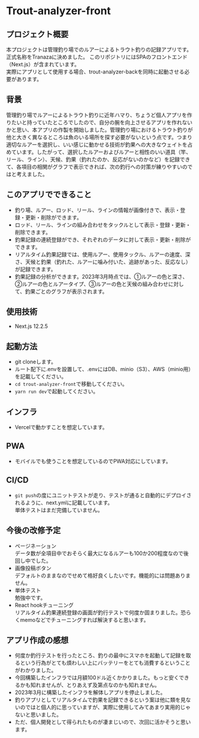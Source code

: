 # Trout-analyzer-front

## プロジェクト概要
本プロジェクトは管理釣り場でのルアーによるトラウト釣りの記録アプリです。
正式名称をTranazaに決めました。
このリポジトリにはSPAのフロントエンド（Next.js）が含まれています。  
実際にアプリとして使用する場合、trout-analyzer-backを同時に起動させる必要があります。

## 背景
管理釣り場でルアーによるトラウト釣りに近年ハマり、ちょうど個人アプリを作りたいと持っていたところでしたので、自分の腕を向上させるアプリを作れないかと思い、本アプリの作製を開始しました。管理釣り場におけるトラウト釣りが他と大きく異なるところは魚のいる場所を探す必要がないという点です。つまり適切なルアーを選択し、いい感じに動かせる技術が釣果への大きなウェイトを占めています。したがって、選択したルアーおよびルアーと相性のいい道具（竿、リール、ライン）、天候、釣果（釣れたのか、反応がないのかなど）を記録できて、各項目の相関がグラフで表示できれば、次の釣行への対策が練りやすいのではと考えました。

## このアプリでできること
- 釣り場、ルアー、ロッド、リール、ラインの情報が画像付きで、表示・登録・更新・削除ができます。
- ロッド、リール、ラインの組み合わせをタックルとして表示・登録・更新・削除できます。
- 釣果記録の連続登録ができ、それぞれのデータに対して表示・更新・削除ができます。
- リアルタイム釣果記録では、使用ルアー、使用タックル、ルアーの速度、深さ、天候と釣果（釣れた、ルアーに噛み付いた、追跡があった、反応なし）が記録できます。
- 釣果記録の分析ができます。2023年3月時点では、①ルアーの色と深さ、②ルアーの色とルアータイプ、③ルアーの色と天候の組み合わせに対して、釣果ごとのグラフが表示されます。


## 使用技術
- Next.js 12.2.5

## 起動方法
- git cloneします。
- ルート配下に.envを設置して、.envにはDB、minio（S3）、AWS（minio用）を記載してください。
- ` cd trout-analyzer-front `で移動してください。
- `yarn run dev`で起動してください。

## インフラ
- Vercelで動かすことを想定しています。

## PWA
- モバイルでも使うことを想定しているのでPWA対応にしています。

## CI/CD
- ` git push `の度にユニットテストが走り、テストが通ると自動的にデプロイされるように、next.ymlに記載しています。  
単体テストはまだ完備していません。


## 今後の改修予定
- ページネーション  
データ数が全項目中でおそらく最大になるルアーも100か200程度なので後回し中でした。
- 画像投稿ボタン  
デフォルトのままなのでせめて格好良くしたいです。機能的には問題ありません。
- 単体テスト  
勉強中です。
- React hookチューニング  
リアルタイム釣果連続登録の画面が釣行テストで何度か固まりました。恐らくmemoなどでチューニングすれば解決すると思います。

## アプリ作成の感想
- 何度か釣行テストを行ったところ、釣りの最中にスマホを起動して記録を取るという行為がとても煩わしい上にバッテリーをとても消費するということがわかりました。
- 今回構築したインフラでは月額100ドル近くかかりました。もっと安くできるかも知れませんが、とりあえず及第点なのかも知れません。
- 2023年3月に構築したインフラを解体しアプリを停止しました。
- 釣りアプリとしてリアルタイムで釣果を記録できるという案は他に類を見ないのではと個人的に思っていますが、実際に使用してみてあまり実用的じゃないと思いました。
- ただ、個人開発として得られたものが凄まじいので、次回に活かそうと思います。